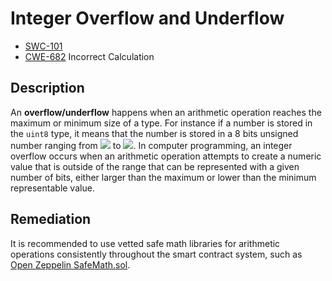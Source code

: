 # Integer Overflow and Underflow

- [SWC-101](https://swcregistry.io/docs/SWC-101)
- [CWE-682](https://cwe.mitre.org/data/definitions/682.html) Incorrect Calculation

## Description

An **overflow/underflow** happens when an arithmetic operation reaches the maximum or minimum size of a type. For instance if a number is stored in the `uint8` type, it means that the number is stored in a 8 bits unsigned number ranging from <img src="https://render.githubusercontent.com/render/math?math=0"> to <img src="https://render.githubusercontent.com/render/math?math=2^{8}-1">. In computer programming, an integer overflow occurs when an arithmetic operation attempts to create a numeric value that is outside of the range that can be represented with a given number of bits, either larger than the maximum or lower than the minimum representable value.

## Remediation

It is recommended to use vetted safe math libraries for arithmetic operations consistently throughout the smart contract system, such as [Open Zeppelin SafeMath.sol](https://github.com/OpenZeppelin/openzeppelin-contracts/blob/master/contracts/utils/math/SafeMath.sol).